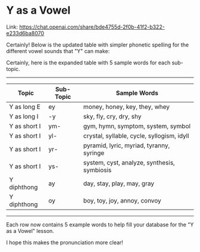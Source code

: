 # Y as a Vowel

Link: <https://chat.openai.com/share/bde4755d-2f0b-41f2-b322-e233d6ba8070>

Certainly! Below is the updated table with simpler phonetic spelling for the different vowel sounds that "Y" can make:

Certainly, here is the expanded table with 5 sample words for each sub-topic.

---

| Topic        | Sub-Topic | Sample Words                                |
| ------------ | --------- | ------------------------------------------- |
| Y as long E  | ey        | money, honey, key, they, whey               |
| Y as long I  | -y        | sky, fly, cry, dry, shy                     |
| Y as short I | ym-       | gym, hymn, symptom, system, symbol          |
| Y as short I | yl-       | crystal, syllable, cycle, syllogism, idyll  |
| Y as short I | yr-       | pyramid, lyric, myriad, tyranny, syringe    |
| Y as short I | ys-       | system, cyst, analyze, synthesis, symbiosis |
| Y diphthong  | ay        | day, stay, play, may, gray                  |
| Y diphthong  | oy        | boy, toy, joy, annoy, convoy                |

---

Each row now contains 5 example words to help fill your database for the "Y as a Vowel" lesson.

I hope this makes the pronunciation more clear!
